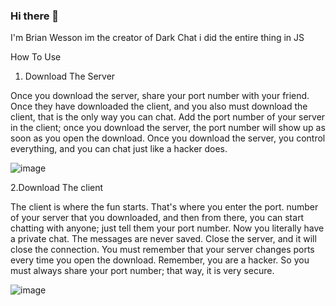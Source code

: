 ### Hi there 👋
I'm Brian Wesson im the creator of Dark Chat i did the entire thing in JS


How To Use

1. Download The Server

Once you download the server, share your port number with your friend. Once they have downloaded the client, and you also must download the client, that is the only way you can chat. Add the port number of your server in the client; once you download the server, the port number will show up as soon as you open the download. Once you download the server, you control everything, and you can chat just like a hacker does.

![image](https://user-images.githubusercontent.com/129081077/228097265-7ea666fd-e43b-4da9-9160-6d6ef53ddec6.png)



2.Download The client

The client is where the fun starts. That's where you enter the port. number of your server that you downloaded, and then from there, you can start chatting with anyone; just tell them your port number. Now you literally have a private chat. The messages are never saved. Close the server, and it will close the connection. You must remember that your server changes ports every time you open the download. Remember, you are a hacker. So you must always share your port number; that way, it is very secure.

![image](https://user-images.githubusercontent.com/129081077/228097341-288df054-a44d-427d-800e-b274e0f2260d.png)
